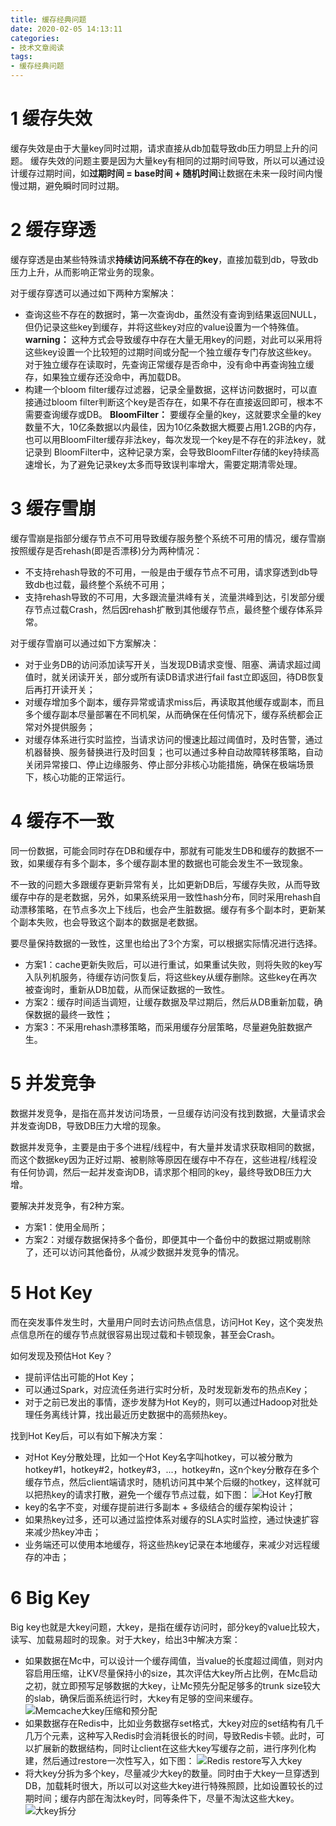 ```yaml
---
title: 缓存经典问题
date: 2020-02-05 14:13:11
categories:
- 技术文章阅读
tags:
- 缓存经典问题
---
```


# 1 缓存失效
缓存失效是由于大量key同时过期，请求直接从db加载导致db压力明显上升的问题。
缓存失效的问题主要是因为大量key有相同的过期时间导致，所以可以通过设计缓存过期时间，如**过期时间 = base时间 + 随机时间**让数据在未来一段时间内慢慢过期，避免瞬时同时过期。

# 2 缓存穿透
缓存穿透是由某些特殊请求**持续访问系统不存在的key**，直接加载到db，导致db压力上升，从而影响正常业务的现象。

对于缓存穿透可以通过如下两种方案解决：
* 查询这些不存在的数据时，第一次查询db，虽然没有查询到结果返回NULL，但仍记录这些key到缓存，并将这些key对应的value设置为一个特殊值。
  **warning：** 这种方式会导致缓存中存在大量无用key的问题，对此可以采用将这些key设置一个比较短的过期时间或分配一个独立缓存专门存放这些key。对于独立缓存在读取时，先查询正常缓存是否命中，没有命中再查询独立缓存，如果独立缓存还没命中，再加载DB。
* 构建一个bloom filter缓存过滤器，记录全量数据，这样访问数据时，可以直接通过bloom filter判断这个key是否存在，如果不存在直接返回即可，根本不需要查询缓存或DB。
  **BloomFilter：** 要缓存全量的key，这就要求全量的key数量不大，10亿条数据以内最佳，因为10亿条数据大概要占用1.2GB的内存，也可以用BloomFilter缓存非法key，每次发现一个key是不存在的非法key，就记录到 BloomFilter中，这种记录方案，会导致BloomFilter存储的key持续高速增长，为了避免记录key太多而导致误判率增大，需要定期清零处理。

# 3 缓存雪崩
缓存雪崩是指部分缓存节点不可用导致缓存服务整个系统不可用的情况，缓存雪崩按照缓存是否rehash(即是否漂移)分为两种情况：
* 不支持rehash导致的不可用，一般是由于缓存节点不可用，请求穿透到db导致db也过载，最终整个系统不可用；
* 支持rehash导致的不可用，大多跟流量洪峰有关，流量洪峰到达，引发部分缓存节点过载Crash，然后因rehash扩散到其他缓存节点，最终整个缓存体系异常。

对于缓存雪崩可以通过如下方案解决：
* 对于业务DB的访问添加读写开关，当发现DB请求变慢、阻塞、满请求超过阈值时，就关闭读开关，部分或所有读DB请求进行fail fast立即返回，待DB恢复后再打开读开关；
* 对缓存增加多个副本，缓存异常或请求miss后，再读取其他缓存或副本，而且多个缓存副本尽量部署在不同机架，从而确保在任何情况下，缓存系统都会正常对外提供服务；
* 对缓存体系进行实时监控，当请求访问的慢速比超过阈值时，及时告警，通过机器替换、服务替换进行及时回复；也可以通过多种自动故障转移策略，自动关闭异常接口、停止边缘服务、停止部分非核心功能措施，确保在极端场景下，核心功能的正常运行。

# 4 缓存不一致
同一份数据，可能会同时存在DB和缓存中，那就有可能发生DB和缓存的数据不一致，如果缓存有多个副本，多个缓存副本里的数据也可能会发生不一致现象。

不一致的问题大多跟缓存更新异常有关，比如更新DB后，写缓存失败，从而导致缓存中存的是老数据，另外，如果系统采用一致性hash分布，同时采用rehash自动漂移策略，在节点多次上下线后，也会产生脏数据。缓存有多个副本时，更新某个副本失败，也会导致这个副本的数据是老数据。

要尽量保持数据的一致性，这里也给出了3个方案，可以根据实际情况进行选择。
* 方案1：cache更新失败后，可以进行重试，如果重试失败，则将失败的key写入队列机服务，待缓存访问恢复后，将这些key从缓存删除。这些key在再次被查询时，重新从DB加载，从而保证数据的一致性。
* 方案2：缓存时间适当调短，让缓存数据及早过期后，然后从DB重新加载，确保数据的最终一致性；
* 方案3：不采用rehash漂移策略，而采用缓存分层策略，尽量避免脏数据产生。

# 5 并发竞争
数据并发竞争，是指在高并发访问场景，一旦缓存访问没有找到数据，大量请求会并发查询DB，导致DB压力大增的现象。

数据并发竞争，主要是由于多个进程/线程中，有大量并发请求获取相同的数据，而这个数据key因为正好过期、被剔除等原因在缓存中不存在，这些进程/线程没有任何协调，然后一起并发查询DB，请求那个相同的key，最终导致DB压力大增。

要解决并发竞争，有2种方案。
* 方案1：使用全局所；
* 方案2：对缓存数据保持多个备份，即便其中一个备份中的数据过期或剔除了，还可以访问其他备份，从减少数据并发竞争的情况。

# 5 Hot Key
而在突发事件发生时，大量用户同时去访问热点信息，访问Hot Key，这个突发热点信息所在的缓存节点就很容易出现过载和卡顿现象，甚至会Crash。

如何发现及预估Hot Key？
* 提前评估出可能的Hot Key；
* 可以通过Spark，对应流任务进行实时分析，及时发现新发布的热点Key；
* 对于之前已发出的事情，逐步发酵为Hot Key的，则可以通过Hadoop对批处理任务离线计算，找出最近历史数据中的高频热key。

找到Hot Key后，可以有如下解决方案：
* 对Hot Key分散处理，比如一个Hot Key名字叫hotkey，可以被分散为hotkey#1，hotkey#2，hotkey#3，...，hotkey#n，这n个key分散存在多个缓存节点，然后client端请求时，随机访问其中某个后缀的hotkey，这样就可以把热key的请求打散，避免一个缓存节点过载，如下图：
  ![Hot Key打散](/pic/tech11_cache1.png)
* key的名字不变，对缓存提前进行多副本 + 多级结合的缓存架构设计；
* 如果热key过多，还可以通过监控体系对缓存的SLA实时监控，通过快速扩容来减少热key冲击；
* 业务端还可以使用本地缓存，将这些热key记录在本地缓存，来减少对远程缓存的冲击；

# 6 Big Key
Big key也就是大key问题，大key，是指在缓存访问时，部分key的value比较大，读写、加载易超时的现象。对于大key，给出3中解决方案：
* 如果数据在Mc中，可以设计一个缓存阈值，当value的长度超过阈值，则对内容启用压缩，让KV尽量保持小的size，其次评估大key所占比例，在Mc启动之初，就立即预写足够数据的大key，让Mc预先分配足够多的trunk size较大的slab，确保后面系统运行时，大key有足够的空间来缓存。
  ![Memcache大key压缩和预分配](/pic/tech11_cache2.png)
* 如果数据存在Redis中，比如业务数据存set格式，大key对应的set结构有几千几万个元素，这种写入Redis时会消耗很长的时间，导致Redis卡顿。此时，可以扩展新的数据结构，同时让client在这些大key写缓存之前，进行序列化构建，然后通过restore一次性写入，如下图：
  ![Redis restore写入大key](/pic/tech11_cache3.png)
* 将大key分拆为多个key，尽量减少大key的数量。同时由于大key一旦穿透到DB，加载耗时很大，所以可以对这些大key进行特殊照顾，比如设置较长的过期时间；缓存内部在淘汰key时，同等条件下，尽量不淘汰这些大key。
  ![大key拆分](/pic/tech11_cache4.png)
